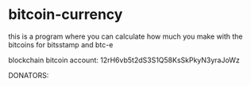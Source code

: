 # bitcoin-currency
this is a program where you can calculate how much you make with the bitcoins for bitsstamp and btc-e

blockchain bitcoin account: 12rH6vb5t2dS3S1Q58KsSkPkyN3yraJoWz

DONATORS:
